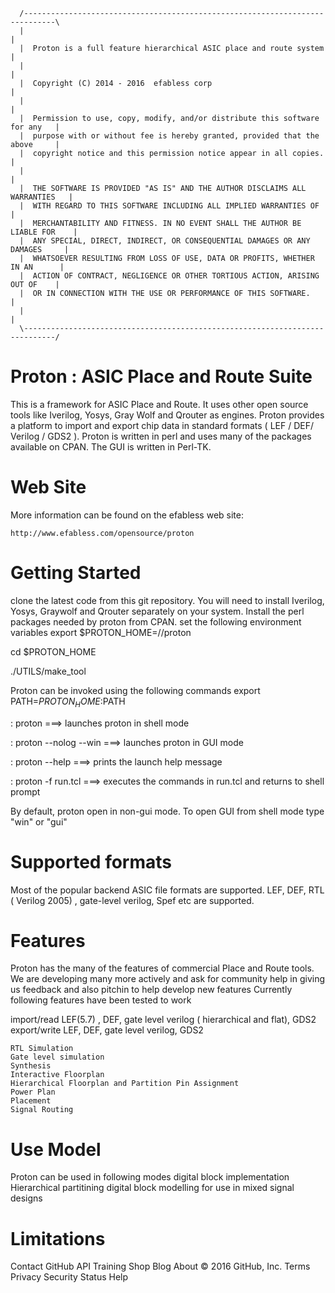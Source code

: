       /-----------------------------------------------------------------------------\
      |                                                                             |
      |  Proton is a full feature hierarchical ASIC place and route system          |
      |                                                                             |
      |  Copyright (C) 2014 - 2016  efabless corp                                   |
      |                                                                             |
      |  Permission to use, copy, modify, and/or distribute this software for any   |
      |  purpose with or without fee is hereby granted, provided that the above     |
      |  copyright notice and this permission notice appear in all copies.          |
      |                                                                             |
      |  THE SOFTWARE IS PROVIDED "AS IS" AND THE AUTHOR DISCLAIMS ALL WARRANTIES   |
      |  WITH REGARD TO THIS SOFTWARE INCLUDING ALL IMPLIED WARRANTIES OF           |
      |  MERCHANTABILITY AND FITNESS. IN NO EVENT SHALL THE AUTHOR BE LIABLE FOR    |
      |  ANY SPECIAL, DIRECT, INDIRECT, OR CONSEQUENTIAL DAMAGES OR ANY DAMAGES     |
      |  WHATSOEVER RESULTING FROM LOSS OF USE, DATA OR PROFITS, WHETHER IN AN      |
      |  ACTION OF CONTRACT, NEGLIGENCE OR OTHER TORTIOUS ACTION, ARISING OUT OF    |
      |  OR IN CONNECTION WITH THE USE OR PERFORMANCE OF THIS SOFTWARE.             |
      |                                                                             |
      \-----------------------------------------------------------------------------/

Proton : ASIC Place and Route Suite
===================================

This is a framework for ASIC Place and Route. It uses other open source tools like Iverilog, Yosys, Gray Wolf and Qrouter as engines.
Proton provides a platform to import and export chip data in standard formats ( LEF / DEF/ Verilog / GDS2 ). 
Proton is written in perl and uses many of the packages available on CPAN. The GUI is written in Perl-TK. 


Web Site
========

More information can be found on the efabless web site:

	http://www.efabless.com/opensource/proton


Getting Started
===============
clone the latest code from this git repository. You will need to install Iverilog, Yosys, Graywolf and Qrouter separately on your system. Install the perl packages needed by proton from CPAN.
set the following environment variables 
export $PROTON_HOME=/<your-install-dir>/proton

cd $PROTON_HOME


./UTILS/make_tool

Proton can be invoked using the following commands
export PATH=$PROTON_HOME:$PATH

: proton                    ===> launches proton in shell mode

: proton --nolog --win      ===> launches proton in GUI mode

: proton --help             ===> prints the launch help message

: proton -f run.tcl         ===> executes the commands in run.tcl and returns to shell prompt


By default, proton open in non-gui mode. To open GUI from shell mode type "win" or "gui" 



Supported formats
=================================
Most of the popular backend ASIC file formats are supported. LEF, DEF, RTL ( Verilog 2005) , gate-level verilog, Spef etc are supported. 


Features
==========================
Proton has the many of the features of commercial Place and Route tools. We are developing many more actively and ask for community help in giving us feedback and also pitchin to help develop new features
Currently following features have been tested to work

import/read LEF(5.7) , DEF, gate level verilog ( hierarchical and flat), GDS2
export/write  LEF, DEF, gate level verilog, GDS2

	RTL Simulation
	Gate level simulation
	Synthesis
	Interactive Floorplan
	Hierarchical Floorplan and Partition Pin Assignment
	Power Plan
	Placement
	Signal Routing

Use Model
===========================
Proton can be used in following modes
	digital block implementation
	Hierarchical partitining
	digital block modelling for use in mixed signal designs 

Limitations
===========================



Contact GitHub API Training Shop Blog About
© 2016 GitHub, Inc. Terms Privacy Security Status Help
